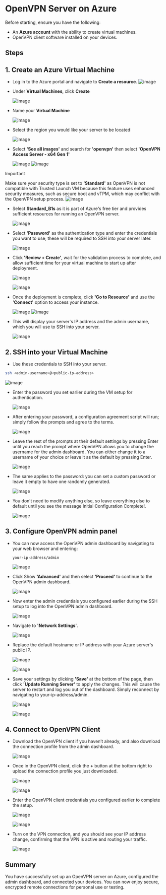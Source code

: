 # OpenVPN Server on Azure

Before starting, ensure you have the following:
- An **Azure account** with the ability to create virtual machines.
- OpenVPN client software installed on your devices.


## Steps

## 1. Create an Azure Virtual Machine
- Log in to the Azure portal and navigate to **Create a resource**.
  ![image](images/1.png)

- Under **Virtual Machines**, click **Create**  

  ![image](images/2.png)

- Name your **Virtual Machine**

  ![image](images/3.png)

- Select the region you would like your server to be located

  ![image](images/4.png)

- Select **'See all images'** and search for **'openvpn'** then select **'OpenVPN Access Server - x64 Gen 1'**

  ![image](images/5.png)
  ![image](images/6.png)

> [!IMPORTANT]
> Make sure your security type is set to **'Standard'** as OpenVPN is not compatible with Trusted Launch VM because this feature uses enhanced security measures, such as secure boot and vTPM, which may conflict with the OpenVPN setup process.
  ![image](images/7.png)

- Select **Standard_B1s** as it is part of Azure's free tier and provides sufficient resources for running an OpenVPN server.

  ![image](images/8.png)

- Select **'Password'** as the authentication type and enter the credentials you want to use; these will be required to SSH into your server later.

  ![image](images/9.png)

- Click **'Review + Create'**, wait for the validation process to complete, and allow sufficient time for your virtual machine to start up after deployment.

  ![image](images/14.png)
  
  ![image](images/15.png)

- Once the deployment is complete, click **'Go to Resource'** and use the **'Connect'** option to access your instance.
  
  ![image](images/16.png)
  ![image](images/17.png)

- This will display your server's IP address and the admin username, which you will use to SSH into your server.
  
  ![image](images/18.png)

## 2. SSH into your Virtual Machine

- Use these credentials to SSH into your server.

```bash 
ssh <admin-username>@<public-ip-address>
```

  ![image](images/19.png)

- Enter the password you set earlier during the VM setup for authentication.
  
  ![image](images/21.png)

- After entering your password, a configuration agreement script will run; simply follow the prompts and agree to the terms.
  
  ![image](images/22.png)

- Leave the rest of the prompts at their default settings by pressing Enter until you reach the prompt where OpenVPN allows you to change the username for the admin dashboard. You can either change it to a username of your choice or leave it as the default by pressing Enter.
  
  ![image](images/23.png)

- The same applies to the password: you can set a custom password or leave it empty to have one randomly generated.
  
  ![image](images/24.png)

- You don’t need to modify anything else, so leave everything else to default until you see the message Initial Configuration Complete!.
  
  ![image](images/25.png)

## 3. Configure OpenVPN admin panel

- You can now access the OpenVPN admin dashboard by navigating to your web browser and entering:

  ```
  your-ip-address/admin
  ```
  
  ![image](images/26.png)

- Click Show **'Advanced'** and then select **'Proceed'** to continue to the OpenVPN admin dashboard.
  
  ![image](images/27.png)

- Now enter the admin credentials you configured earlier during the SSH setup to log into the OpenVPN admin dashboard.
  
  ![image](images/28.png)

- Navigate to **'Network Settings'**.
  
  ![image](images/29.png)

- Replace the default hostname or IP address with your Azure server's public IP.
  
  ![image](images/30.png)

  ![image](images/31.png)

- Save your settings by clicking **'Save'** at the bottom of the page, then click **'Update Running Server'** to apply the changes. This will cause the server to restart and log you out of the dashboard. Simply reconnect by navigating to your-ip-address/admin.
  
  ![image](images/32.png)

  ![image](images/33.png)

## 4. Connect to OpenVPN Client

- Download the OpenVPN client if you haven’t already, and also download the connection profile from the admin dashboard.
  
  ![image](images/34.png)

- Once in the OpenVPN client, click the **+** button at the bottom right to upload the connection profile you just downloaded.
  
  ![image](images/36.png)

  ![image](images/37.png)

- Enter the OpenVPN client credentials you configured earlier to complete the setup.
  
  ![image](images/39.png)

  ![image](images/40.png)

- Turn on the VPN connection, and you should see your IP address change, confirming that the VPN is active and routing your traffic.

  ![image](images/41.png)

## Summary
You have successfully set up an OpenVPN server on Azure, configured the admin dashboard, and connected your devices. You can now enjoy secure, encrypted remote connections for personal use or testing.  


